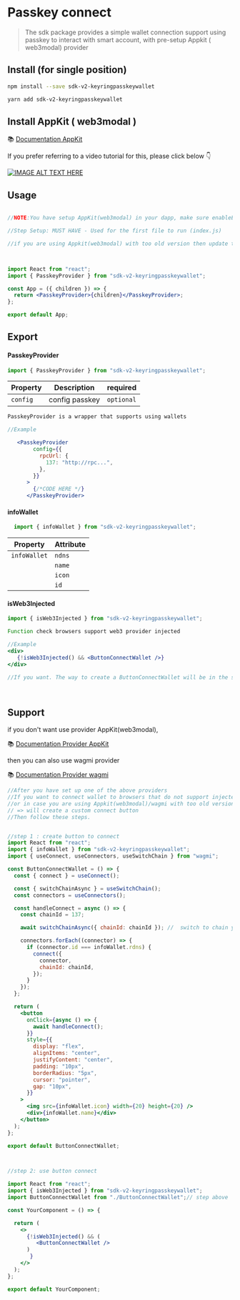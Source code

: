 # Passkey connect

> The sdk package provides a simple wallet connection support using passkey to interact with smart account, with pre-setup Appkit ( web3modal) provider

## Install (for single position)

```bash
npm install --save sdk-v2-keyringpasskeywallet
```

```bash
yarn add sdk-v2-keyringpasskeywallet
```

## Install AppKit ( web3modal )

📚 [Documentation AppKit](https://docs.reown.com/appkit/overview)

If you prefer referring to a video tutorial for this, please click below 👇

[![IMAGE ALT TEXT HERE](https://i.ytimg.com/vi/lxTGqXh7LiA/hqdefault.jpg?sqp=-oaymwEnCNACELwBSFryq4qpAxkIARUAAIhCGAHYAQHiAQoIGBACGAY4AUAB&rs=AOn4CLDOS4gcXwP9GEZB4-Qei0TW-E4z7Q)](https://youtu.be/lxTGqXh7LiA)

## Usage

```jsx

//NOTE:You have setup AppKit(web3modal) in your dapp, make sure enableEIP6963 = true, enableInjected = true

//Step Setup: MUST HAVE - Used for the first file to run (index.js)

//if you are using Appkit(web3modal) with too old version then update to the latest Appkit version



import React from "react";
import { PasskeyProvider } from "sdk-v2-keyringpasskeywallet";

const App = ({ children }) => {
  return <PasskeyProvider>{children}</PasskeyProvider>;
};

export default App;
```

## 
## Export

#### PasskeyProvider
```jsx
import { PasskeyProvider } from "sdk-v2-keyringpasskeywallet";
```

| Property                      | Description             | required                                             
| ----------------------------- | ----------------------- | -----------------------------
| `config`                      | config passkey          |`optional`

```jsx
PasskeyProvider is a wrapper that supports using wallets
```

```jsx
//Example

   <PasskeyProvider
        config={{
          rpcUrl: {
            137: "http://rpc...",
          },
        }}
      >
        {/*CODE HERE */}
      </PasskeyProvider>
```

#### infoWallet
```jsx
  import { infoWallet } from "sdk-v2-keyringpasskeywallet";
```

| Property                      | Attribute                                                     
| ----------------------------- | ------------------------------------------------------------- 
| `infoWallet`                  | `ndns`
|                               | `name`
|                               | `icon`
|                               | `id`



#### isWeb3Injected
```jsx
import { isWeb3Injected } from "sdk-v2-keyringpasskeywallet";
```
```jsx
Function check browsers support web3 provider injected
```



```jsx
//Example
<div> 
   {!isWeb3Injected() && <ButtonConnectWallet />}
</div>

//If you want. The way to create a ButtonConnectWallet will be in the step below

 
```

## Support

if you don't want use provider AppKit(web3modal),

📚 [Documentation Provider AppKit](https://docs.reown.com/appkit/overview)

then you can also use wagmi provider

📚 [Documentation Provider wagmi](https://wagmi.sh/react/getting-started)



```jsx
//After you have set up one of the above providers
//If you want to connect wallet to browsers that do not support injected 
//or in case you are using Appkit(web3modal)/wagmi with too old version but you don't want to update to new version
// => will create a custom connect button
//Then follow these steps.


//step 1 : create button to connect
import React from "react";
import { infoWallet } from "sdk-v2-keyringpasskeywallet";
import { useConnect, useConnectors, useSwitchChain } from "wagmi";

const ButtonConnectWallet = () => {
  const { connect } = useConnect();

  const { switchChainAsync } = useSwitchChain();
  const connectors = useConnectors();

  const handleConnect = async () => {
    const chainId = 137;

    await switchChainAsync({ chainId: chainId }); //  switch to chain you want connect

    connectors.forEach((connector) => {
      if (connector.id === infoWallet.rdns) {
        connect({
          connector,
          chainId: chainId,
        });
      }
    });
  };

  return (
    <button
      onClick={async () => {
        await handleConnect();
      }}
      style={{
        display: "flex",
        alignItems: "center",
        justifyContent: "center",
        padding: "10px",
        borderRadius: "5px",
        cursor: "pointer",
        gap: "10px",
      }}
    >
      <img src={infoWallet.icon} width={20} height={20} />
      <div>{infoWallet.name}</div>
    </button>
  );
};

export default ButtonConnectWallet;



//step 2: use button connect

import React from "react";
import { isWeb3Injected } from "sdk-v2-keyringpasskeywallet";
import ButtonConnectWallet from "./ButtonConnectWallet";// step above

const YourComponent = () => {

  return (
    <>
      {!isWeb3Injected() && (
         <ButtonConnectWallet />
      )
       }
    </>
  );
};

export default YourComponent;






```
